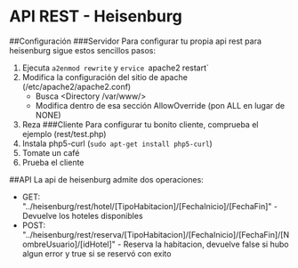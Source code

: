 API REST - Heisenburg
=====================

##Configuración
###Servidor
Para configurar tu propia api rest para heisenburg sigue estos sencillos pasos:
1. Ejecuta `a2enmod rewrite` y `ervice `apache2 restart`
2. Modifica la configuración del sitio de apache (/etc/apache2/apache2.conf)
    * Busca <Directory /var/www/>
    * Modifica dentro de esa sección AllowOverride (pon ALL en lugar de NONE)
3. Reza
###Cliente
Para configurar tu bonito cliente, comprueba el ejemplo (rest/test.php)
1. Instala php5-curl (`sudo apt-get install php5-curl`)
2. Tomate un café
3. Prueba el cliente

##API
La api de heisenburg admite dos operaciones:
* GET: "../heisenburg/rest/hotel/[TipoHabitacion]/[FechaInicio]/[FechaFin]"  -  Devuelve los hoteles disponibles
* POST: "../heisenburg/rest/reserva/[TipoHabitacion]/[FechaInicio]/[FechaFin]/[NombreUsuario]/[idHotel]"  -  Reserva la habitacion, devuelve false si hubo algun error y true si se reservó con exito 
